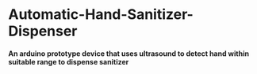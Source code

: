# Automatic-Hand-Sanitizer-Dispenser
#### An arduino prototype device that uses ultrasound to detect hand within suitable range to dispense sanitizer
